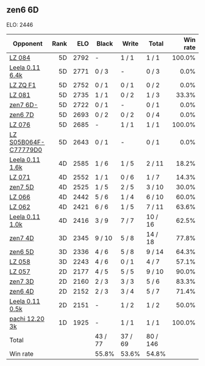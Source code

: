 ## zen6 6D ##

ELO: 2446

Opponent | Rank | ELO | Black | Write | Total | Win rate
---------|-----:|----:|-------|-------|-------|-------:
[LZ 084](LZ%20084.md) | 5D | 2792 | - | 1 / 1 | 1 / 1 | 100.0%
[Leela 0.11 6.4k](Leela%200.11%206.4k.md) | 5D | 2771 | 0 / 3 | - | 0 / 3 | 0.0%
[LZ ZQ F1](LZ%20ZQ%20F1.md) | 5D | 2752 | 0 / 1 | 0 / 1 | 0 / 2 | 0.0%
[LZ 081](LZ%20081.md) | 5D | 2735 | 1 / 1 | 0 / 2 | 1 / 3 | 33.3%
[zen7 6D-](zen7%206D-.md) | 5D | 2722 | 0 / 1 | - | 0 / 1 | 0.0%
[zen6 7D](zen6%207D.md) | 5D | 2693 | 0 / 2 | 0 / 2 | 0 / 4 | 0.0%
[LZ 076](LZ%20076.md) | 5D | 2685 | - | 1 / 1 | 1 / 1 | 100.0%
[LZ S05B064F-C77779D0](LZ%20S05B064F-C77779D0.md) | 5D | 2643 | 0 / 1 | - | 0 / 1 | 0.0%
[Leela 0.11 1.6k](Leela%200.11%201.6k.md) | 4D | 2585 | 1 / 6 | 1 / 5 | 2 / 11 | 18.2%
[LZ 071](LZ%20071.md) | 4D | 2552 | 1 / 1 | 0 / 6 | 1 / 7 | 14.3%
[zen7 5D](zen7%205D.md) | 4D | 2525 | 1 / 5 | 2 / 5 | 3 / 10 | 30.0%
[LZ 066](LZ%20066.md) | 4D | 2442 | 5 / 6 | 1 / 4 | 6 / 10 | 60.0%
[LZ 062](LZ%20062.md) | 4D | 2421 | 6 / 6 | 1 / 5 | 7 / 11 | 63.6%
[Leela 0.11 1.0k](Leela%200.11%201.0k.md) | 4D | 2416 | 3 / 9 | 7 / 7 | 10 / 16 | 62.5%
[zen7 4D](zen7%204D.md) | 3D | 2345 | 9 / 10 | 5 / 8 | 14 / 18 | 77.8%
[zen6 5D](zen6%205D.md) | 3D | 2336 | 4 / 6 | 5 / 8 | 9 / 14 | 64.3%
[LZ 058](LZ%20058.md) | 3D | 2243 | 4 / 6 | 0 / 1 | 4 / 7 | 57.1%
[LZ 057](LZ%20057.md) | 2D | 2177 | 4 / 5 | 5 / 5 | 9 / 10 | 90.0%
[zen7 3D](zen7%203D.md) | 2D | 2160 | 2 / 3 | 3 / 3 | 5 / 6 | 83.3%
[zen6 4D](zen6%204D.md) | 2D | 2152 | 2 / 3 | 3 / 4 | 5 / 7 | 71.4%
[Leela 0.11 0.5k](Leela%200.11%200.5k.md) | 2D | 2151 | - | 1 / 2 | 1 / 2 | 50.0%
[pachi 12.20 3k](pachi%2012.20%203k.md) | 1D | 1925 | - | 1 / 1 | 1 / 1 | 100.0%
Total | | | 43 / 77 | 37 / 69 | 80 / 146 | 
Win rate| | | 55.8% | 53.6% | 54.8% | 
